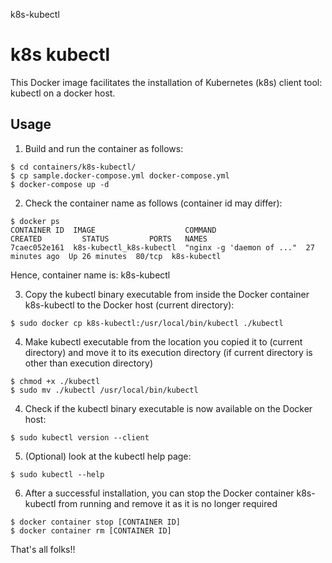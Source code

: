k8s-kubectl
# k8s kubectl

This Docker image facilitates the installation of Kubernetes (k8s) client tool: kubectl on a docker host.

## Usage

1) Build and run the container as follows:

```
$ cd containers/k8s-kubectl/
$ cp sample.docker-compose.yml docker-compose.yml
$ docker-compose up -d
```

2) Check the container name as follows (container id may differ):

```
$ docker ps
CONTAINER ID  IMAGE                    COMMAND                    CREATED         STATUS         PORTS   NAMES
7caec052e161  k8s-kubectl_k8s-kubectl  "nginx -g 'daemon of ..."  27 minutes ago  Up 26 minutes  80/tcp  k8s-kubectl 
```

Hence, container name is: k8s-kubectl

3) Copy the kubectl binary executable from inside the Docker container k8s-kubectl to the Docker host (current directory):

```
$ sudo docker cp k8s-kubectl:/usr/local/bin/kubectl ./kubectl
```

4) Make kubectl executable from the location you copied it to (current directory) and move it to its execution directory (if current directory is other than execution directory)

```
$ chmod +x ./kubectl
$ sudo mv ./kubectl /usr/local/bin/kubectl
```

4) Check if the kubectl binary executable is now available on the Docker host:

```
$ sudo kubectl version --client
```

5) (Optional) look at the kubectl help page:

```
$ sudo kubectl --help
```

6) After a successful installation, you can stop the Docker container k8s-kubectl from running and remove it as it is no longer required

```
$ docker container stop [CONTAINER ID]
$ docker container rm [CONTAINER ID]
```  

That's all folks!!
